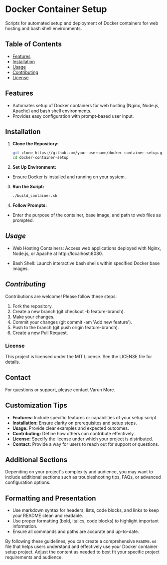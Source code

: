 

# Docker Container Setup

Scripts for automated setup and deployment of Docker containers for web hosting and bash shell environments.

## Table of Contents

- [Features](#features)
- [Installation](#installation)
- [Usage](#usage)
- [Contributing](#contributing)
- [License](#license)

## Features

- Automates setup of Docker containers for web hosting (Nginx, Node.js, Apache) and bash shell environments.
- Provides easy configuration with prompt-based user input.

## Installation

1. **Clone the Repository:**
   ```bash
   git clone https://github.com/your-username/docker-container-setup.git
   cd docker-container-setup
   
2. **Set Up Environment:**
  - Ensure Docker is installed and running on your system.

3. **Run the Script:**
    ```bash
    ./build_container.sh

4. **Follow Prompts:**
  - Enter the purpose of the container, base image, and path to web files as prompted.

## ***Usage***
   - Web Hosting Containers:
       Access web applications deployed with Nginx, Node.js, or Apache at http://localhost:8080.

  - Bash Shell:
       Launch interactive bash shells within specified Docker base images.

## ***Contributing***
Contributions are welcome! Please follow these steps:

1. Fork the repository.
2. Create a new branch (git checkout -b feature-branch).
3. Make your changes.
4. Commit your changes (git commit -am 'Add new feature').
5. Push to the branch (git push origin feature-branch).
6. Create a new Pull Request.

### **License**
This project is licensed under the MIT License. See the LICENSE file for details.

## **Contact**
For questions or support, please contact Varun More.


## **Customization Tips**

- **Features:** Include specific features or capabilities of your setup script.
- **Installation:** Ensure clarity on prerequisites and setup steps.
- **Usage:** Provide clear examples and expected outcomes.
- **Contributing:** Define how others can contribute effectively.
- **License:** Specify the license under which your project is distributed.
- **Contact:** Provide a way for users to reach out for support or questions.

## **Additional Sections**

Depending on your project's complexity and audience, you may want to include additional sections such as troubleshooting tips, FAQs, or advanced configuration options.

## **Formatting and Presentation**

- Use markdown syntax for headers, lists, code blocks, and links to keep your README clean and readable.
- Use proper formatting (bold, italics, code blocks) to highlight important information.
- Ensure all commands and paths are accurate and up-to-date.

By following these guidelines, you can create a comprehensive `README.md` file that helps users understand and effectively use your Docker container setup project. Adjust the content as needed to best fit your specific project requirements and audience.
